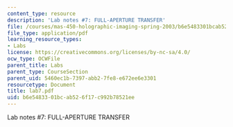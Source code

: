 ```yaml
---
content_type: resource
description: 'Lab notes #7: FULL-APERTURE TRANSFER'
file: /courses/mas-450-holographic-imaging-spring-2003/b6e5483301bcab526f17c992b78521ee_lab7.pdf
file_type: application/pdf
learning_resource_types:
- Labs
license: https://creativecommons.org/licenses/by-nc-sa/4.0/
ocw_type: OCWFile
parent_title: Labs
parent_type: CourseSection
parent_uid: 5460ec1b-7397-abb2-7fe8-e672ee6e3301
resourcetype: Document
title: lab7.pdf
uid: b6e54833-01bc-ab52-6f17-c992b78521ee
---
```

Lab notes #7: FULL-APERTURE TRANSFER